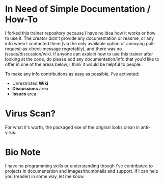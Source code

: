 # In Need of Simple Documentation / How-To
I forked this trainer repository because I have no idea how it works or how to use it.  The creator didn't provide any documentation or readme, or any info when I contacted them (via the only available option of annoying pull-request-as-direct-message regretably), and there was no issues/discussion/wiki.  If anyone can explain how to use this trainer after looking at the code, do please add any documentation/info that you'd like to offer in one of the areas below, I think it would be helpful to people.

To make any info contributions as easy as possible, I've activated:
- Unrestricted **Wiki**
- **Discussions** area
- **Issues** area

# Virus Scan?
For what it's worth, the packaged exe of the original looks clean in anti-virus.

# Bio Note
I have no programming skills or understanding though I've contributed to projects in documentation and images/thumbnails and support.  If I can help you (reader) in some way, let me know.
